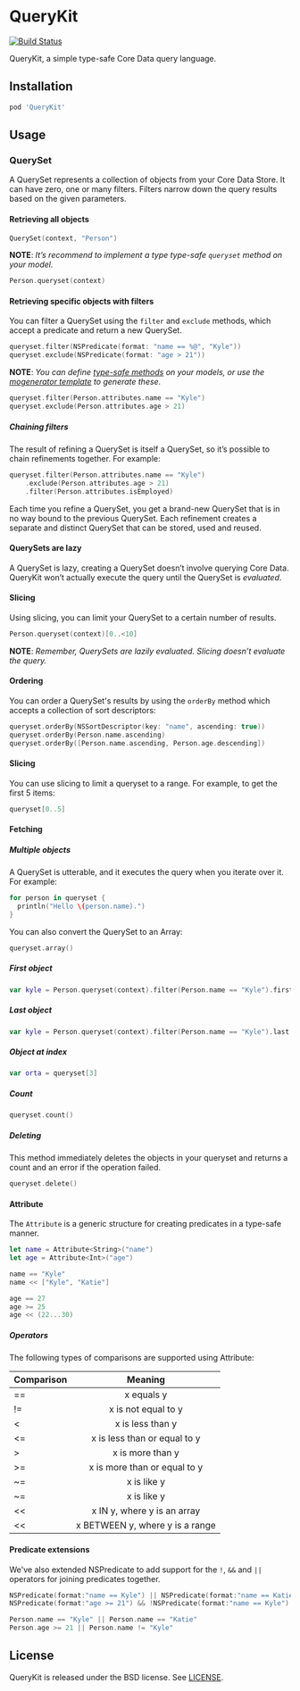 # QueryKit

[![Build Status](http://img.shields.io/travis/QueryKit/QueryKit/master.svg?style=flat)](https://travis-ci.org/QueryKit/QueryKit)

QueryKit, a simple type-safe Core Data query language.

## Installation

```ruby
pod 'QueryKit'
```

## Usage

### QuerySet

A QuerySet represents a collection of objects from your Core Data Store. It can have zero, one or many filters. Filters narrow down the query results based on the given parameters.

#### Retrieving all objects

```swift
QuerySet(context, "Person")
```

**NOTE**: *It’s recommend to implement a type type-safe `queryset` method on your model.*

```swift
Person.queryset(context)
```

#### Retrieving specific objects with filters

You can filter a QuerySet using the `filter` and `exclude` methods, which
accept a predicate and return a new QuerySet.

```swift
queryset.filter(NSPredicate(format: "name == %@", "Kyle"))
queryset.exclude(NSPredicate(format: "age > 21"))
```

**NOTE**: *You can define [type-safe methods](https://github.com/QueryKit/TodoExample/blob/master/Todo/Model/Generated/_Task.swift#L14-26) on your models, or use the [mogenerator template](https://github.com/QueryKit/mogenerator-template) to generate these.*

```swift
queryset.filter(Person.attributes.name == "Kyle")
queryset.exclude(Person.attributes.age > 21)
```

##### Chaining filters

The result of refining a QuerySet is itself a QuerySet, so it’s possible to chain refinements together. For example:

```swift
queryset.filter(Person.attributes.name == "Kyle")
    .exclude(Person.attributes.age > 21)
    .filter(Person.attributes.isEmployed)
```

Each time you refine a QuerySet, you get a brand-new QuerySet that is in no way bound to the previous QuerySet. Each refinement creates a separate and distinct QuerySet that can be stored, used and reused.

#### QuerySets are lazy

A QuerySet is lazy, creating a QuerySet doesn’t involve querying Core Data. QueryKit won’t actually execute the query until the QuerySet is *evaluated*.

#### Slicing

Using slicing, you can limit your QuerySet to a certain number of results.

```swift
Person.queryset(context)[0..<10]
```

**NOTE**: *Remember, QuerySets are lazily evaluated. Slicing doesn’t evaluate the query.*

#### Ordering

You can order a QuerySet's results by using the `orderBy` method which accepts
a collection of sort descriptors:

```swift
queryset.orderBy(NSSortDescriptor(key: "name", ascending: true))
queryset.orderBy(Person.name.ascending)
queryset.orderBy([Person.name.ascending, Person.age.descending])
```

#### Slicing

You can use slicing to limit a queryset to a range. For example, to get the
first 5 items:

```swift
queryset[0..5]
```

#### Fetching

##### Multiple objects

A QuerySet is utterable, and it executes the query when you iterate over it. For example:

```swift
for person in queryset {
  println("Hello \(person.name).")
}
```

You can also convert the QuerySet to an Array:

```swift
queryset.array()
```

##### First object

```swift
var kyle = Person.queryset(context).filter(Person.name == "Kyle").first
```

##### Last object

```swift
var kyle = Person.queryset(context).filter(Person.name == "Kyle").last
```

##### Object at index

```swift
var orta = queryset[3]
```

##### Count

```swift
queryset.count()
```

##### Deleting

This method immediately deletes the objects in your queryset and returns a
count and an error if the operation failed.

```swift
queryset.delete()
```

#### Attribute

The `Attribute` is a generic structure for creating predicates in a type-safe manner.

```swift
let name = Attribute<String>("name")
let age = Attribute<Int>("age")

name == "Kyle"
name << ["Kyle", "Katie"]

age == 27
age >= 25
age << (22...30)
```

##### Operators

The following types of comparisons are supported using Attribute:

| Comparison | Meaning |
| ------- |:--------:|
| == | x equals y |
| != | x is not equal to y |
| < | x is less than y |
| <= | x is less than or equal to y |
| > | x is more than y |
| >= | x is more than or equal to y |
| ~= | x is like y |
| ~= | x is like y |
| << | x IN y, where y is an array |
| << | x BETWEEN y, where y is a range |

#### Predicate extensions

We've also extended NSPredicate to add support for the `!`, `&&` and `||` operators for joining predicates together.

```swift
NSPredicate(format:"name == Kyle") || NSPredicate(format:"name == Katie")
NSPredicate(format:"age >= 21") && !NSPredicate(format:"name == Kyle")
```

```swift
Person.name == "Kyle" || Person.name == "Katie"
Person.age >= 21 || Person.name != "Kyle"
```

## License

QueryKit is released under the BSD license. See [LICENSE](LICENSE).

